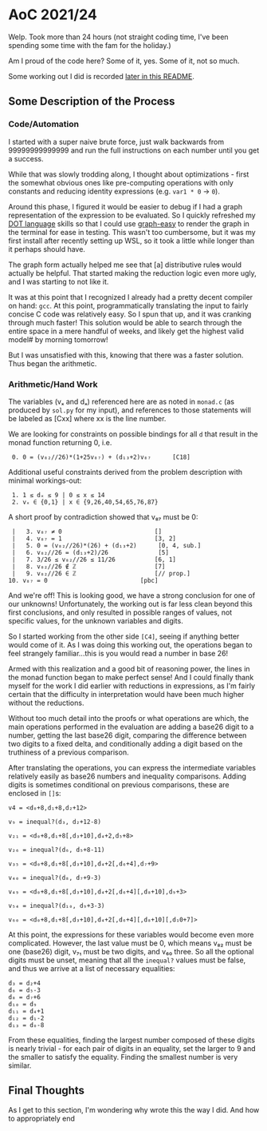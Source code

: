 # AoC 2021/24

Welp. Took more than 24 hours (not straight coding time, I've been spending some time with the fam for the holiday.)

Am I proud of the code here? Some of it, yes. Some of it, not so much.

Some working out I did is recorded [later in this README](#arithmetic-hand-work).

## Some Description of the Process
### Code/Automation
I started with a super naive brute force, just walk backwards from 99999999999999 and run the full instructions on each number until you get a success.

While that was slowly trodding along, I thought about optimizations - first the somewhat obvious ones like pre-computing operations with only constants and reducing identity expressions (e.g. `var1 * 0` → `0`).

Around this phase, I figured it would be easier to debug if I had a graph representation of the expression to be evaluated. So I quickly refreshed my [DOT language](http://graphviz.org/doc/info/lang.html) skills so that I could use [graph-easy](https://github.com/ironcamel/Graph-Easy) to render the graph in the terminal for ease in testing. This wasn't too cumbersome, but it was my first install after recently setting up WSL, so it took a little while longer than it perhaps should have.

The graph form actually helped me see that \[a\] distributive rule~~s~~ would actually be helpful. That started making the reduction logic even more ugly, and I was starting to not like it.

It was at this point that I recognized I already had a pretty decent compiler on hand: `gcc`. At this point, programmatically translating the input to fairly concise C code was relatively easy. So I spun that up, and it was cranking through much faster! This solution would be able to search through the entire space in a mere handful of weeks, and likely get the highest valid model# by morning tomorrow!

But I was unsatisfied with this, knowing that there was a faster solution. Thus began the arithmetic.

### Arithmetic/Hand Work

The variables (vₓ and dₓ) referenced here are as noted in `monad.c` (as produced by `sol.py` for my input), and references to those statements will be labeled as [Cxx] where xx is the line number.

We are looking for constraints on possible bindings for all `d` that result in the monad function returning 0, i.e.
```
 0. 0 = (v₈₂//26)*(1+25v₈₇) + (d₁₃+2)v₈₇      [C18]
```
Additional useful constraints derived from the problem description with minimal workings-out:
```
 1. 1 ≤ dₓ ≤ 9 | 0 ≤ x ≤ 14
 2. vₓ ∈ {0,1} | x ∈ {9,26,40,54,65,76,87}
```
A short proof by contradiction showed that v₈₇ must be 0:
```
 |   3. v₈₇ ≠ 0                          []
 |   4. v₈₇ = 1                          [3, 2]
 |   5. 0 = (v₈₂//26)*(26) + (d₁₃+2)      [0, 4, sub.]
 |   6. v₈₂//26 = (d₁₃+2)/26              [5]
 |   7. 3/26 ≤ v₈₂//26 ≤ 11/26           [6, 1]
 |   8. v₈₂//26 ∉ ℤ                      [7]
 |   9. v₈₂//26 ∈ ℤ                      [// prop.]
10. v₈₇ = 0                          [pbc]
```

And we're off! This is looking good, we have a strong conclusion for one of our unknowns! Unfortunately, the working out is far less clean beyond this first conclusions, and only resulted in possible ranges of values, not specific values, for the unknown variables and digits.

So I started working from the other side `[C4]`, seeing if anything better would come of it. As I was doing this working out, the operations began to feel strangely familiar...this is you would read a number in base 26!

Armed with this realization and a good bit of reasoning power, the lines in the monad function began to make perfect sense! And I could finally thank myself for the work I did earlier with reductions in expressions, as I'm fairly certain that the difficulty in interpretation would have been much higher without the reductions.

Without too much detail into the proofs or what operations are which, the main operations performed in the evaluation are adding a base26 digit to a number, getting the last base26 digit, comparing the difference between two digits to a fixed delta, and conditionally adding a digit based on the truthiness of a previous comparison.

After translating the operations, you can express the intermediate variables relatively easily as base26 numbers and inequality comparisons. Adding digits is sometimes conditional on previous comparisons, these are enclosed in `[]`s:
```
v4 = <d₀+8,d₁+8,d₂+12>

v₉ = inequal?(d₃, d₂+12-8)

v₂₁ = <d₀+8,d₁+8[,d₃+10],d₄+2,d₅+8>

v₂₆ = inequal?(d₆, d₅+8-11)

v₃₅ = <d₀+8,d₁+8[,d₃+10],d₄+2[,d₆+4],d₇+9>

v₄₀ = inequal?(d₈, d₇+9-3)

v₄₉ = <d₀+8,d₁+8[,d₃+10],d₄+2[,d₆+4][,d₈+10],d₉+3>

v₅₄ = inequal?(d₁₀, d₉+3-3)

v₆₀ = <d₀+8,d₁+8[,d₃+10],d₄+2[,d₆+4][,d₈+10][,d₁0+7]>
```

At this point, the expressions for these variables would become even more complicated. However, the last value must be 0, which means v₈₂ must be one (base26) digit, v₇₁ must be two digits, and v₆₀ three. So all the optional digits must be unset, meaning that all the `inequal?` values must be false, and thus we arrive at a list of necessary equalities:
```
d₃ = d₂+4
d₆ = d₅-3
d₈ = d₇+6
d₁₀ = d₉
d₁₁ = d₄+1
d₁₂ = d₁-2
d₁₃ = d₀-8
```
From these equalities, finding the largest number composed of these digits is nearly trivial - for each pair of digits in an equality, set the larger to 9 and the smaller to satisfy the equality. Finding the smallest number is very similar.

## Final Thoughts

As I get to this section, I'm wondering why wrote this the way I did. And how to appropriately end